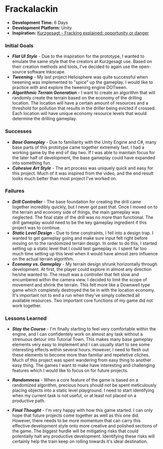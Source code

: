 # Frackalackin

+ **Development Time:** 6 Days
+ **Development Platform:** Unity
+ **Inspiration:** [Kurzgesagt - Fracking explained: opportunity or danger](https://www.youtube.com/watch?v=Uti2niW2BRA)

### Initial Goals
+ ***Flat UI Style*** - Due to the inspiration for the prototype, I wanted to emulate the same style that the creators at Kurzgesagt use. Based on their creation methods and tools, I've decided to again use the open-source software Inkscape.
+ ***Tweening*** - My last project Heliosphere was quite successful when tweening was implemented to "spice" up the gameplay. I would like to practice with and explore the tweening engine DOTween.
+ ***Algorithmic Terrain Generation*** - I want to create an algorithm that will randomly create the terrain based on the economy of the drilling location. The location will have a certain amount of resources and a threshold for pollution that results in the driller being evicted if crossed. Each location will have unique economy resource levels that would determine the drilling gameplay.

### Successes
+ ***Base Gameplay*** - Due to familiarity with the Unity Engine and C#, many base parts of this prototype came together extremely fast. I had a working game by the end of day two. If I was able to maintain focus for the later half of development, the base gameplay could have expanded into something fun.
+ ***Cohesive Art Style*** - The art process was uniquely quick and easy for this project. Much of it was inspired from the video, and the end result looks much better than most project I've worked on.

### Failures
+ ***Drill Controller*** - The base foundation for creating the drill came together incredibly quickly, but I never got past that. Once I moved on to the terrain and economy side of things, the main gameplay was neglected. The final state of the drill was no more than functional. The drill gameplay would need to be the key gameplay ingredient if this project was to continue.
+ ***Static Level Design*** - Due to time constraints, I fell into a design trap. I wanted to get gameplay going and make sure input felt right before moving on to the randomized terrain design. In order to do this, I started setting up a static level that I could test gameplay in. I spent far too much time setting up this level when it would have almost zero influence on the actual terrain algorithm.
+ ***Economy vs. Gameplay*** - My terrain design shrunk horizontally through development. At first, the player could explore in almost any direction he/she wanted to. The result was a controller that felt slow and encumbered within the camera view. I decided to limit the scope of movement and shrink the terrain. This felt more like a Downwell type game which completely destroyed the tie in with the location economy. It's important not to end a run when they've simply collected all available resources. Two important core functions of my game did not work together.

### Lessons Learned
+ ***Stay the Course*** - I'm finally starting to feel very comfortable within the engine, and I can confidentely work on almost any task without a strenuous detour into Tutorial Town. This makes many base gameplay elements very easy to implement and I can usually start to see some interesting effects within several hours. However, I need to flesh out these elements to become more than familiar and repetetive cliches. Much of this project was spent wandering from easy thing to another easy thing. The games I want to make have interesting and challenging features which I would like to focus on for future projects.
+ ***Randomness*** - When a core feature of the game is based on a randomized algorithm, precious hours should not be spent meticulously placing objects into a static level playground. I need to start identifying when my current task is not useful, or at least not placed on a productive path.

+ ***Final Thought*** - I'm very happy with how this game started. I can only hope that future projects come together as well as this one did. However, there needs to be more momentum that can carry this effective development style onto more creative and polished sections of the game. The biggest hurdle will be mitigating risks that could potentially halt any productive development. Identifying these risks will certainly help the train keep on rolling towards it's ideal destination.
